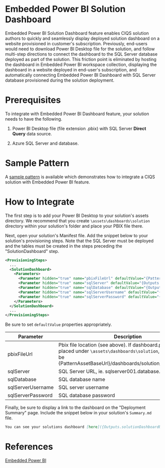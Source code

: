 # Embedded Power BI Solution Dashboard

Embedded Power BI Solution Dashboard feature enables CIQS solution authors to quickly and seamlessly display deployed solution dashboard on a website provisioned in customer's subscription. Previously, end-users would need to download Power BI Desktop file for the solution, and follow multi-step directions to connect the dashboard to the SQL Server database deployed as part of the solution. This friction point is eliminated by hosting the dashboard in Embedded Power BI workspace collection, displaying the dashboard in a website deployed in end-user's subscription, and automatically connecting Embedded Power BI Dashboard with SQL Server database provisioned during the solution deployment.

# Prerequisites

To integrate with Embedded Power BI Dashboard feature, your solution needs to have the following.

1. Power BI Desktop file (file extension .pbix) with SQL Server **Direct Query** data source.

2. Azure SQL Server and database.

# Sample Pattern

A [sample pattern](/Samples/008-solutiondashboard) is available which demonstrates how to integrate a CIQS solution with Embedded Power BI feature.

# How to Integrate

The first step is to add your Power BI Desktop to your solution's assets directory. We recommend that you create `\assets\dashboards\solution` directory within your solution's folder and place your PBIX file there.

Next, open your solution's Manifest file. Add the snippet below to your solution's provisioning steps. Note that the SQL Server must be deployed and the tables must be created in the steps preceding the "SolutionDashboard" step.

```xml
<ProvisioningSteps>
  ...
  <SolutionDashboard>
    <Parameters>
      <Parameter hidden="true" name="pbixFileUrl" defaultValue="{PatternAssetBaseUrl}/dashboards/solution/dashboard.pbix" />
      <Parameter hidden="true" name="sqlServer" defaultValue="{Outputs.sqlServer}" />
      <Parameter hidden="true" name="sqlDatabase" defaultValue="{Outputs.sqlDatabase}" />
      <Parameter hidden="true" name="sqlServerUsername" defaultValue="{Outputs.sqlServerUsername}" />
      <Parameter hidden="true" name="sqlServerPassword" defaultValue="{Outputs.sqlServerPassword}" />
    </Parameters>
  </SolutionDashboard>
  ...
</ProvisioningSteps>
```

Be sure to set `defaultValue` properties appropriately.

| Parameter     | Description   |
| ------------- |---------------| 
| pbixFileUrl         | Pbix file location (see above). If dashboard.pbix file is placed under `\assets\dashboards\solution`, the value will be {PatternAssetBaseUrl}/dashboards/solution/dashboard.pbix                           |
| sqlServer           | SQL Server URL, ie. sqlserver001.database.windows.net      |
| sqlDatabase         | SQL database name                                          |
| sqlServerUsername   | SQL server username                                        |
| sqlServerPassword   | SQL database password                                      |

Finally, be sure to display a link to the dashboard on the "Deployment Summary" page. Include the snippet below in your solution's `Summary.md` file.

```markdown
You can see your solutions dashboard [here]({Outputs.solutionDashboardUrl}).
```

# References
[Embedded Power BI](https://docs.microsoft.com/en-us/azure/power-bi-embedded/power-bi-embedded-what-is-power-bi-embedded)
